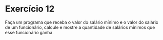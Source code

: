 # Exercício 12

Faça um programa que receba o valor do salário mínimo e o valor do salário de um funcionário, calcule e mostre a quantidade de salários mínimos que esse funcionário ganha.
